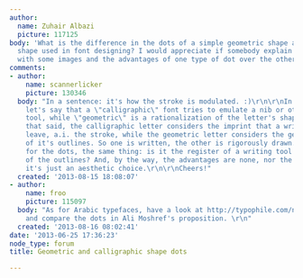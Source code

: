 ```yaml
---
author:
  name: Zuhair Albazi
  picture: 117125
body: 'What is the difference in the dots of a simple geometric shape and calligraphic
  shape used in font designing? I would appreciate if somebody explain its details
  with some images and the advantages of one type of dot over the other? '
comments:
- author:
    name: scannerlicker
    picture: 130346
  body: "In a sentence: it's how the stroke is modulated. :)\r\n\r\nIn a simple way,
    let's say that a \"calligraphic\" font tries to emulate a nib or other writing
    tool, while \"geometric\" is a rationalization of the letter's shape.\r\n\r\nWith
    that said, the calligraphic letter considers the imprint that a writing tool would
    leave, a.i. the stroke, while the geometric letter considers the geometric reduction
    of it's outlines. So one is written, the other is rigorously drawn.\r\n\r\nAs
    for the dots, the same thing: is it the register of a writing tool or a geometrization
    of the outlines? And, by the way, the advantages are none, nor the disadvantages:
    it's just an aesthetic choice.\r\n\r\nCheers!"
  created: '2013-08-15 18:08:07'
- author:
    name: froo
    picture: 115097
  body: "As for Arabic typefaces, have a look at http://typophile.com/node/101648
    and compare the dots in Ali Moshref's proposition. \r\n"
  created: '2013-08-16 08:02:41'
date: '2013-06-25 17:36:23'
node_type: forum
title: Geometric and calligraphic shape dots

---
```

